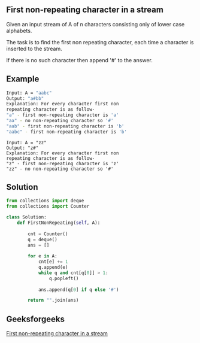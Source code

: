 ## First non-repeating character in a stream

Given an input stream of A of n characters consisting only of lower case alphabets. 

The task is to find the first non repeating character, each time a character is inserted to the stream. 

If there is no such character then append '#' to the answer.



## Example 
```bash
Input: A = "aabc"
Output: "a#bb"
Explanation: For every character first non
repeating character is as follow-
"a" - first non-repeating character is 'a'
"aa" - no non-repeating character so '#'
"aab" - first non-repeating character is 'b'
"aabc" - first non-repeating character is 'b'

```
```
Input: A = "zz"
Output: "z#"
Explanation: For every character first non
repeating character is as follow-
"z" - first non-repeating character is 'z'
"zz" - no non-repeating character so '#'

```

## Solution 

```python
from collections import deque
from collections import Counter

class Solution:
	def FirstNonRepeating(self, A):
	    
	    cnt = Counter()
	    q = deque()
	    ans = []
	    
	    for e in A:
	        cnt[e] += 1
	        q.append(e)
	        while q and cnt[q[0]] > 1:
	            q.popleft()
	        
	        ans.append(q[0] if q else '#')

	    return "".join(ans)  

```




## Geeksforgeeks
[First non-repeating character in a stream](https://practice.geeksforgeeks.org/problems/first-non-repeating-character-in-a-stream1216/1?page=1&difficulty[]=1&company[]=Amazon&company[]=Microsoft&category[]=Hash&sortBy=submissions)
